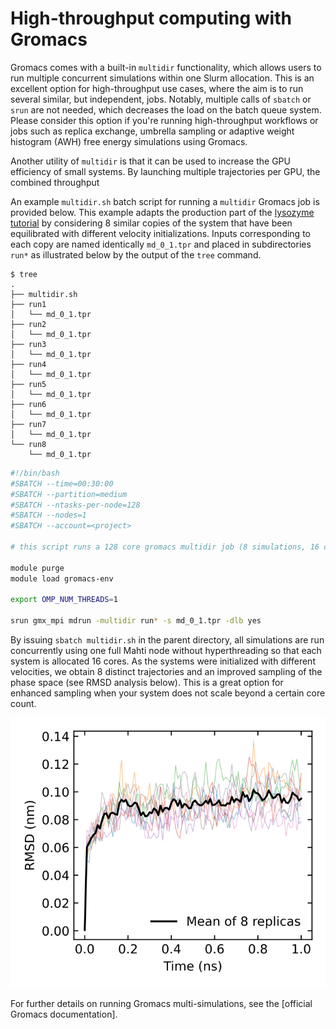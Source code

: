 # High-throughput computing with Gromacs

Gromacs comes with a built-in `multidir` functionality, which allows users to run
multiple concurrent simulations within one Slurm allocation. This is an excellent
option for high-throughput use cases, where the aim is to run several similar, but
independent, jobs. Notably, multiple calls of `sbatch` or `srun` are not needed,
which decreases the load on the batch queue system. Please consider this option if
you're running high-throughput workflows or jobs such as replica exchange, umbrella
sampling or adaptive weight histogram (AWH) free energy simulations using Gromacs.

Another utility of `multidir` is that it can be used to increase the GPU efficiency
of small systems. By launching multiple trajectories per GPU, the combined throughput


An example `multidir.sh` batch script for running a `multidir` Gromacs job is
provided below. This example adapts the production part of the
[lysozyme tutorial](http://www.mdtutorials.com/gmx/lysozyme/) by considering 8
similar copies of the system that have been equilibrated with different velocity
initializations. Inputs corresponding to each copy are named identically `md_0_1.tpr`
and placed in subdirectories `run*` as illustrated below by the output of the `tree`
command.

```console
$ tree
.
├── multidir.sh
├── run1
│   └── md_0_1.tpr
├── run2
│   └── md_0_1.tpr
├── run3
│   └── md_0_1.tpr
├── run4
│   └── md_0_1.tpr
├── run5
│   └── md_0_1.tpr
├── run6
│   └── md_0_1.tpr
├── run7
│   └── md_0_1.tpr
└── run8
    └── md_0_1.tpr
```

```bash
#!/bin/bash
#SBATCH --time=00:30:00
#SBATCH --partition=medium
#SBATCH --ntasks-per-node=128
#SBATCH --nodes=1
#SBATCH --account=<project>

# this script runs a 128 core gromacs multidir job (8 simulations, 16 cores per simulation)

module purge
module load gromacs-env

export OMP_NUM_THREADS=1

srun gmx_mpi mdrun -multidir run* -s md_0_1.tpr -dlb yes
```

By issuing `sbatch multidir.sh` in the parent directory, all simulations are run concurrently
using one full Mahti node without hyperthreading so that each system is allocated 16 cores.
As the systems were initialized with different velocities, we obtain 8 distinct trajectories
and an improved sampling of the phase space (see RMSD analysis below). This is a great option
for enhanced sampling when your system does not scale beyond a certain core count.

![Root-mean-squared-deviations of the simulated replicas](../../img/multidir-rmsd.svg 'Root-mean-squared-deviations of the simulated replicas')

For further details on running Gromacs multi-simulations, see the [official Gromacs documentation].